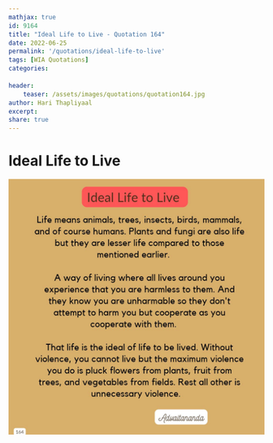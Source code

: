 ```yaml
---
mathjax: true
id: 9164
title: "Ideal Life to Live - Quotation 164"
date: 2022-06-25
permalink: '/quotations/ideal-life-to-live'
tags: [WIA Quotations] 
categories: 

header:
    teaser: /assets/images/quotations/quotation164.jpg
author: Hari Thapliyaal 
excerpt:
share: true 
---
```


# Ideal Life to Live

![Ideal Life to Live](/assets/images/quotations/quotation164.jpg)
